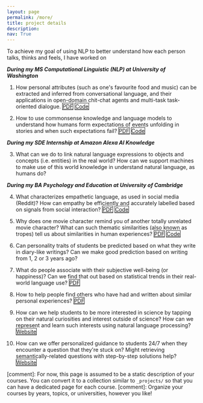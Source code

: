 ```yaml
---
layout: page
permalink: /more/
title: project details
description: 
nav: True
---
```


To achieve my goal of using NLP to better understand how each person talks, thinks and feels, I have worked on

***During my MS Computational Linguistic (NLP) at University of Washington***

1. How personal attributes (such as one's favourite food and music) can be extracted and inferred from conversational language, and their applications in open-domain chit-chat agents and multi-task task-oriented dialogue. <a href="https://github.com/Zhilin123/Publications/blob/master/personal_attributes.pdf" class="btn btn-sm z-depth-0 waves-effect waves-light" role="button" target="_blank" style="border: 1px solid">PDF</a> <a href="https://github.com/Zhilin123/personal_attributes" class="btn btn-sm z-depth-0 waves-effect waves-light" role="button" target="_blank" style="border: 1px solid">Code</a>

2. How to use commonsense knowledge and language models to understand how humans form expectations of events unfolding in stories and when such expectations fail? <a href="https://github.com/Zhilin123/Publications/blob/master/story_events.pdf" class="btn btn-sm z-depth-0 waves-effect waves-light" role="button" target="_blank" style="border: 1px solid">PDF</a> <a href="https://github.com/Zhilin123/story_events" class="btn btn-sm z-depth-0 waves-effect waves-light" role="button" target="_blank" style="border: 1px solid">Code</a>

***During my SDE Internship at Amazon Alexa AI Knowledge***

3. What can we do to link natural language expressions to objects and concepts (i.e. entities) in the real world? How can we support machines to make use of this world knowledge in understand natural language, as humans do?

***During my BA Psychology and Education at University of Cambridge***

4. What characterizes empathetic language, as used in social media (Reddit)? How can empathy be efficiently and accurately labelled based on signals from social interaction? <a href="https://github.com/Zhilin123/Publications/blob/master/RnI_diss_named.pdf" class="btn btn-sm z-depth-0 waves-effect waves-light" role="button" target="_blank" style="border: 1px solid">PDF</a> <a href="https://github.com/Zhilin123/beyond_annotations" class="btn btn-sm z-depth-0 waves-effect waves-light" role="button" target="_blank" style="border: 1px solid">Code</a>

5. Why does one movie character remind you of another totally unrelated movie character? What can such thematic similarities (also known as tropes) tell us about similarities in human experiences? <a href="https://aclanthology.org/2021.nuse-1.3" class="btn btn-sm z-depth-0 waves-effect waves-light" role="button" target="_blank" style="border: 1px solid">PDF</a> <a href="https://github.com/Zhilin123/similar_movie_characters" class="btn btn-sm z-depth-0 waves-effect waves-light" role="button" target="_blank" style="border: 1px solid">Code</a>

6. Can personality traits of students be predicted based on what they write in diary-like writings? Can we make good prediction based on writing from 1, 2 or 3 years ago?

7. What do people associate with their subjective well-being (or happiness)? Can we find that out based on statistical trends in their real-world language use? <a href="https://github.com/Zhilin123/Publications/blob/master/Second_diss_named.pdf" class="btn btn-sm z-depth-0 waves-effect waves-light" role="button" target="_blank" style="border: 1px solid">PDF</a>

8. How to help people find others who have had and written about similar personal experiences? <a href="https://aclanthology.org/D19-5540" class="btn btn-sm z-depth-0 waves-effect waves-light" role="button" target="_blank" style="border: 1px solid">PDF</a>

9. How can we help students to be more interested in science by tapping on their natural curiosities and interest outside of science? How can we represent and learn such interests using natural language processing? <a href="https://learnah.uk" class="btn btn-sm z-depth-0 waves-effect waves-light" role="button" target="_blank" style="border: 1px solid">Website</a>

10. How can we offer personalized guidance to students 24/7 when they encounter a question that they're stuck on? Might retrieving semantically-related questions with step-by-step solutions help? <a href="https://learnah.org" class="btn btn-sm z-depth-0 waves-effect waves-light" role="button" target="_blank" style="border: 1px solid">Website</a>


[comment]: For now, this page is assumed to be a static description of your courses. You can convert it to a collection similar to `_projects/` so that you can have a dedicated page for each course.
[comment]: Organize your courses by years, topics, or universities, however you like!

